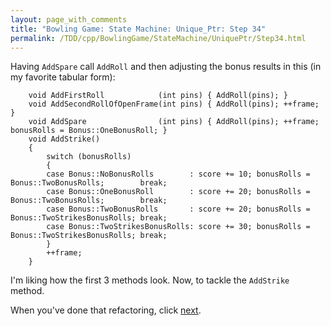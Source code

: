 ```yaml
---
layout: page_with_comments
title: "Bowling Game: State Machine: Unique_Ptr: Step 34"
permalink: /TDD/cpp/BowlingGame/StateMachine/UniquePtr/Step34.html
---
```


Having ```AddSpare``` call ```AddRoll``` and then adjusting the bonus results in this (in my favorite tabular form):
```
    void AddFirstRoll            (int pins) { AddRoll(pins); }
    void AddSecondRollOfOpenFrame(int pins) { AddRoll(pins); ++frame; }
    void AddSpare                (int pins) { AddRoll(pins); ++frame; bonusRolls = Bonus::OneBonusRoll; }
    void AddStrike()
    {
        switch (bonusRolls)
        {
        case Bonus::NoBonusRolls        : score += 10; bonusRolls = Bonus::TwoBonusRolls;        break;
        case Bonus::OneBonusRoll        : score += 20; bonusRolls = Bonus::TwoBonusRolls;        break;
        case Bonus::TwoBonusRolls       : score += 20; bonusRolls = Bonus::TwoStrikesBonusRolls; break;
        case Bonus::TwoStrikesBonusRolls: score += 30; bonusRolls = Bonus::TwoStrikesBonusRolls; break;
        }
        ++frame;
    }
```

I'm liking how the first 3 methods look. Now, to tackle the ```AddStrike``` method.

When you've done that refactoring, click [next](Step35.html).
